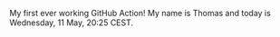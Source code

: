 My first ever working GitHub Action!
My name is Thomas and today is Wednesday, 11 May, 20:25 CEST. 
